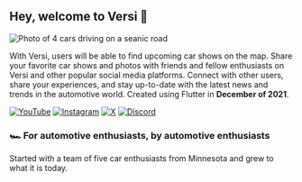 ## Hey, welcome to Versi 👋

![Photo of 4 cars driving on a seanic road](https://github.com/VersiDrives/.github/assets/90109061/2c67bf97-8586-4dd9-95c1-51ae5b425a81)

With Versi, users will be able to find upcoming car shows on the map. Share your favorite car shows and photos with friends and fellow enthusiasts on Versi and other popular social media platforms. Connect with other users, share your experiences, and stay up-to-date with the latest news and trends in the automotive world. Created using Flutter in **December of 2021**.
  
[![YouTube](https://img.shields.io/badge/YouTube-%23FF0000.svg?logo=YouTube&logoColor=white)](https://youtube.com/@VersiDrives) [![Instagram](https://img.shields.io/badge/Instagram-%23E4405F.svg?logo=Instagram&logoColor=white)](https://instagram.com/VersiDrives) [![X](https://img.shields.io/badge/X-black.svg?logo=X&logoColor=white)](https://x.com/VersiDrives)  [![Discord](https://img.shields.io/badge/Discord-%237289DA.svg?logo=discord&logoColor=white)](https://discord.gg/xasfF)  

### 🏎️ For automotive enthusiasts, by automotive enthusiasts

Started with a team of five car enthusiasts from Minnesota and grew to what it is today.

<!--

Hello there!

-->
